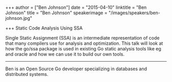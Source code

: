 +++
author = ["Ben Johnson"]
date = "2015-04-10"
linktitle = "Ben Johnson"
title = "Ben Johnson"
speakerimage = "/images/speakers/ben-johnson.jpg"

+++
Static Code Analysis Using SSA

Single Static Assignment (SSA) is an intermediate representation of code that many compilers use for analysis and optimization. This talk will look at how the go/ssa package is used in existing Go static analysis tools like eg and oracle and how we can use it to build our own tools.

---

Ben is an Open Source Go developer specializing in databases and distributed systems.
